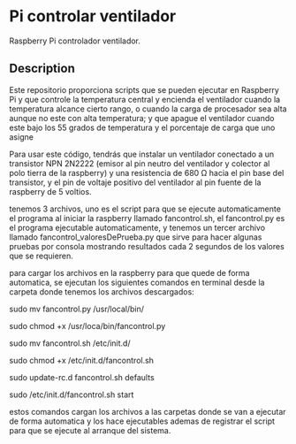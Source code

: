 # Pi controlar ventilador

Raspberry Pi controlador ventilador.

## Description

Este repositorio proporciona scripts que se pueden ejecutar en Raspberry Pi y que
controle la temperatura central y encienda el ventilador cuando la temperatura alcance
cierto rango, o cuando la carga de procesador sea alta aunque no este con alta temperatura;
y que apague el ventilador cuando este bajo los 55 grados de temperatura y el porcentaje
de carga que uno asigne


Para usar este código, tendrás que instalar un ventilador conectado a un transistor NPN 2N2222 (emisor
al pin neutro del ventilador y colector al polo tierra de la raspberry) y una resistencia de 680 Ω 
hacia el pin base del transistor, y el pin de voltaje positivo del ventilador al pin fuente de 
la raspberry de 5 voltios. 

tenemos 3 archivos, uno es el script para que se ejecute automaticamente el programa al iniciar la 
raspberry llamado fancontrol.sh, el fancontrol.py es el programa ejecutable automaticamente, y 
tenemos un tercer archivo llamado fancontrol_valoresDePrueba.py que sirve para hacer algunas pruebas 
por consola mostrando resultados cada 2 segundos de los valores que se requieren.

para cargar los archivos en la raspberry para que quede de forma automatica, se ejecutan 
los siguientes comandos en terminal desde la carpeta donde tenemos los archivos descargados:

sudo mv fancontrol.py /usr/local/bin/

sudo chmod +x /usr/loca/bin/fancontrol.py

sudo mv fancontrol.sh /etc/init.d/

sudo chmod +x /etc/init.d/fancontrol.sh

sudo update-rc.d fancontrol.sh defaults

sudo /etc/init.d/fancontrol.sh start

estos comandos cargan los archivos a las carpetas donde se van a ejecutar de forma automatica y 
los hace ejecutables ademas de registrar el script para que se ejecute al arranque del sistema.